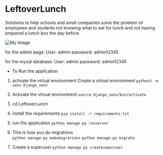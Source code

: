 # LeftoverLunch
Solutions to help schools and small companies solve the problem of employees and students not knowing what to eat for lunch and not having prepared a lunch box the day before

![My Image]([https://cloudulu.com/wp-content/uploads/2023/09/log.png](https://cloudulu.com/wp-content/uploads/2023/10/logo.2.0.png))

for the admin page:
User: admin
password: admin12345

for the mysql database:
User: admin
password: admin12345

* To Run the application

1. activate the virtual environment
Create a virtual environment
```python3 -m venv Django_venv```
2. Activate the virtual environment
```source Django_venv/bin/activate```
3. cd LeftoverLunch

4. install the requirements
```pip install -r requirements.txt```

5. run the application
```python manage.py runserver```

6. This is how you do migrations    
```python manage.py makemigrations```
```python manage.py migrate```

7. Create a superuser
```python manage.py createsuperuser```
